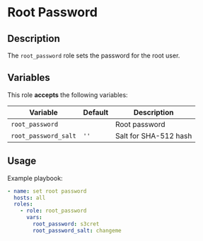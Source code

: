 Root Password
=============

Description
-----------

The `root_password` role sets the password for the root user.


Variables
---------

This role **accepts** the following variables:

Variable             | Default | Description
---------------------|---------|------------
`root_password`      | &nbsp;  | Root password
`root_password_salt` | `''`    | Salt for SHA-512 hash


Usage
-----

Example playbook:

````yaml
- name: set root password
  hosts: all
  roles:
    - role: root_password
      vars:
        root_password: s3cret
        root_password_salt: changeme
````

